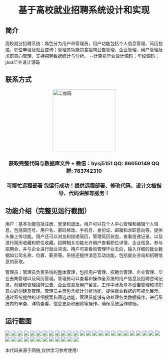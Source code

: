 <p><h1 align="center">基于高校就业招聘系统设计和实现</h1></p>

## 简介
高校就业招聘系统：角色分为用户和管理员，用户功能包括个人信息管理、简历投递、职位申请及就业咨询；管理员功能包含招聘公告管理、企业管理、用户管理及求职意向管理，支持招聘数据统计与分析。    --计算机毕业设计源码；毕设源码；java毕业设计源码


## 联系方式
<img src="https://bs-1329754181.cos.ap-shanghai.myqcloud.com/wx.jpg" alt="二维码" style="display: block; margin: 0 auto;" width="200px">
<p><h3 align="center">获取完整代码与数据库文件 + 微信：bysj5151 QQ: 86050149 QQ群: 783742310</h3></p>
<p><h3 align="center">可帮忙远程部署 包运行成功！提供远程部署、修改代码、设计文档指导、代码讲解等服务！</h3></p>

## 功能介绍（完整见运行截图）
用户：基本功能包括注册、登录和退出。用户可以在个人中心管理和编辑个人信息，包括简历号、用户名、密码修改、手机号、身份证、邮箱和求职意向等，提供头像上传功能。用户还可以浏览和投递简历，管理简历状态，查看投递记录，以及进行简历收藏和职位收藏。招聘相关功能允许用户查看职位详情、企业信息，参与招聘会，并与企业进行就业咨询。用户可查看和管理毕业去向，输入详细的就业数据如公司名称、位置、薪资等。系统还提供消息互动功能，包括就业咨询和招聘信息的获取。

管理员：管理员负责系统的整体管理，包括用户管理、招聘会管理、企业管理、毕业去向管理以及简历管理。管理员可以查看和操作全系统的用户信息及招聘咨询记录，创建和管理招聘公告、企业信息及用户留言。工作中涉及基本设置管理和求职意向的创建及管理。管理员主页包含统计分析功能，提供就业数据的可视化展示。通过系统提供的详细搜索和筛选功能，管理员能够有效处理各类数据操作，进行系统内的审查、详情查看、信息更新和删除等操作，确保系统运作顺畅。


## 运行截图
![](https://bs-1329754181.cos.ap-shanghai.myqcloud.com/spring/UniversityEmploymentRecruitmentSystemDesignAndImplementation/img/001.jpg)
![](https://bs-1329754181.cos.ap-shanghai.myqcloud.com/spring/UniversityEmploymentRecruitmentSystemDesignAndImplementation/img/002.jpg)
![](https://bs-1329754181.cos.ap-shanghai.myqcloud.com/spring/UniversityEmploymentRecruitmentSystemDesignAndImplementation/img/003.jpg)
![](https://bs-1329754181.cos.ap-shanghai.myqcloud.com/spring/UniversityEmploymentRecruitmentSystemDesignAndImplementation/img/004.jpg)
![](https://bs-1329754181.cos.ap-shanghai.myqcloud.com/spring/UniversityEmploymentRecruitmentSystemDesignAndImplementation/img/005.jpg)
![](https://bs-1329754181.cos.ap-shanghai.myqcloud.com/spring/UniversityEmploymentRecruitmentSystemDesignAndImplementation/img/006.jpg)
![](https://bs-1329754181.cos.ap-shanghai.myqcloud.com/spring/UniversityEmploymentRecruitmentSystemDesignAndImplementation/img/007.jpg)
![](https://bs-1329754181.cos.ap-shanghai.myqcloud.com/spring/UniversityEmploymentRecruitmentSystemDesignAndImplementation/img/008.jpg)
![](https://bs-1329754181.cos.ap-shanghai.myqcloud.com/spring/UniversityEmploymentRecruitmentSystemDesignAndImplementation/img/009.jpg)
![](https://bs-1329754181.cos.ap-shanghai.myqcloud.com/spring/UniversityEmploymentRecruitmentSystemDesignAndImplementation/img/010.jpg)
![](https://bs-1329754181.cos.ap-shanghai.myqcloud.com/spring/UniversityEmploymentRecruitmentSystemDesignAndImplementation/img/011.jpg)
![](https://bs-1329754181.cos.ap-shanghai.myqcloud.com/spring/UniversityEmploymentRecruitmentSystemDesignAndImplementation/img/012.jpg)
![](https://bs-1329754181.cos.ap-shanghai.myqcloud.com/spring/UniversityEmploymentRecruitmentSystemDesignAndImplementation/img/013.jpg)
![](https://bs-1329754181.cos.ap-shanghai.myqcloud.com/spring/UniversityEmploymentRecruitmentSystemDesignAndImplementation/img/014.jpg)
![](https://bs-1329754181.cos.ap-shanghai.myqcloud.com/spring/UniversityEmploymentRecruitmentSystemDesignAndImplementation/img/015.jpg)
![](https://bs-1329754181.cos.ap-shanghai.myqcloud.com/spring/UniversityEmploymentRecruitmentSystemDesignAndImplementation/img/016.jpg)
![](https://bs-1329754181.cos.ap-shanghai.myqcloud.com/spring/UniversityEmploymentRecruitmentSystemDesignAndImplementation/img/017.jpg)
![](https://bs-1329754181.cos.ap-shanghai.myqcloud.com/spring/UniversityEmploymentRecruitmentSystemDesignAndImplementation/img/018.jpg)
![](https://bs-1329754181.cos.ap-shanghai.myqcloud.com/spring/UniversityEmploymentRecruitmentSystemDesignAndImplementation/img/019.jpg)
![](https://bs-1329754181.cos.ap-shanghai.myqcloud.com/spring/UniversityEmploymentRecruitmentSystemDesignAndImplementation/img/020.jpg)
![](https://bs-1329754181.cos.ap-shanghai.myqcloud.com/spring/UniversityEmploymentRecruitmentSystemDesignAndImplementation/img/021.jpg)
![](https://bs-1329754181.cos.ap-shanghai.myqcloud.com/spring/UniversityEmploymentRecruitmentSystemDesignAndImplementation/img/022.jpg)
![](https://bs-1329754181.cos.ap-shanghai.myqcloud.com/spring/UniversityEmploymentRecruitmentSystemDesignAndImplementation/img/023.jpg)
![](https://bs-1329754181.cos.ap-shanghai.myqcloud.com/spring/UniversityEmploymentRecruitmentSystemDesignAndImplementation/img/024.jpg)
![](https://bs-1329754181.cos.ap-shanghai.myqcloud.com/spring/UniversityEmploymentRecruitmentSystemDesignAndImplementation/img/025.jpg)
![](https://bs-1329754181.cos.ap-shanghai.myqcloud.com/spring/UniversityEmploymentRecruitmentSystemDesignAndImplementation/img/026.jpg)
![](https://bs-1329754181.cos.ap-shanghai.myqcloud.com/spring/UniversityEmploymentRecruitmentSystemDesignAndImplementation/img/027.jpg)
![](https://bs-1329754181.cos.ap-shanghai.myqcloud.com/spring/UniversityEmploymentRecruitmentSystemDesignAndImplementation/img/028.jpg)
![](https://bs-1329754181.cos.ap-shanghai.myqcloud.com/spring/UniversityEmploymentRecruitmentSystemDesignAndImplementation/img/029.jpg)
![](https://bs-1329754181.cos.ap-shanghai.myqcloud.com/spring/UniversityEmploymentRecruitmentSystemDesignAndImplementation/img/030.jpg)
![](https://bs-1329754181.cos.ap-shanghai.myqcloud.com/spring/UniversityEmploymentRecruitmentSystemDesignAndImplementation/img/031.jpg)
![](https://bs-1329754181.cos.ap-shanghai.myqcloud.com/spring/UniversityEmploymentRecruitmentSystemDesignAndImplementation/img/032.jpg)
![](https://bs-1329754181.cos.ap-shanghai.myqcloud.com/spring/UniversityEmploymentRecruitmentSystemDesignAndImplementation/img/033.jpg)
![](https://bs-1329754181.cos.ap-shanghai.myqcloud.com/spring/UniversityEmploymentRecruitmentSystemDesignAndImplementation/img/034.jpg)
![](https://bs-1329754181.cos.ap-shanghai.myqcloud.com/spring/UniversityEmploymentRecruitmentSystemDesignAndImplementation/img/035.jpg)
![](https://bs-1329754181.cos.ap-shanghai.myqcloud.com/spring/UniversityEmploymentRecruitmentSystemDesignAndImplementation/img/036.jpg)
![](https://bs-1329754181.cos.ap-shanghai.myqcloud.com/spring/UniversityEmploymentRecruitmentSystemDesignAndImplementation/img/037.jpg)

<p>本代码来源于网络,仅供学习参考使用!</p>
